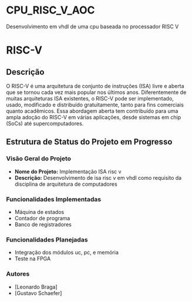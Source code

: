 # CPU_RISC_V_AOC
Desenvolvimento em vhdl de uma cpu baseada no processador RISC V

<html>
<head>
  <meta charset="UTF-8">
  
</head>
<body>
  <h1>RISC-V</h1>

  <h2>Descrição</h2>
  <p>O RISC-V é uma arquitetura de conjunto de instruções (ISA) livre e aberta que se tornou cada vez mais popular nos últimos anos. Diferentemente de muitas arquiteturas ISA existentes, o RISC-V pode ser implementado, usado, modificado e distribuído gratuitamente, tanto para fins comerciais quanto acadêmicos. Essa abordagem aberta tem contribuído para uma ampla adoção do RISC-V em várias aplicações, desde sistemas em chip (SoCs) até supercomputadores.</p>

  <h2>Estrutura de Status do Projeto em Progresso</h2>

  <h3>Visão Geral do Projeto</h3>
  <ul>
    <li><strong>Nome do Projeto:</strong> Implementação ISA risc v</li>
    <li><strong>Descrição:</strong> Desenvolvimento de isa risc v em vhdl como requisito da disciplina de arquitetura de computadores</li>
  </ul>

  <h3>Funcionalidades Implementadas</h3>
  <ul>
    <li>Máquina de estados</li>
    <li>Contador de programa</li>
    <li>Banco de registradores</li>
  </ul>

  <h3>Funcionalidades Planejadas</h3>
  <ul>
    <li>Integração dos módulos uc, pc, e memória</li>
    <li>Teste na FPGA</li>
  </ul>
  
  <h3>Autores</h3>
  <ul>
    <li>[Leonardo Braga] </li>
    <li>[Gustavo Schaefer]</li>
  </ul>

 
  
</body>
</html>
